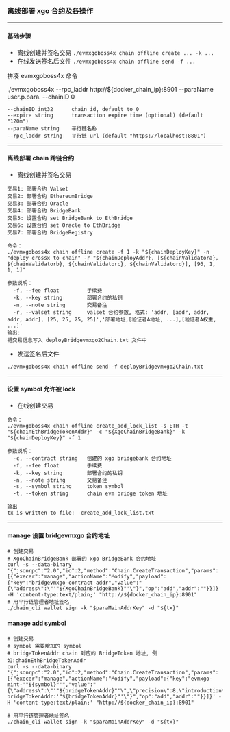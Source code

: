 ###  离线部署 xgo 合约及各操作
*** 

#### 基础步骤
* 离线创建并签名交易 `./evmxgoboss4x chain offline create ... -k ...`
* 在线发送签名后文件 `./evmxgoboss4x chain offline send -f ...` 

拼凑 evmxgoboss4x 命令

./evmxgoboss4x --rpc_laddr http://${docker_chain_ip}:8901 --paraName user.p.para. --chainID 0
```
--chainID int32      chain id, default to 0
--expire string      transaction expire time (optional) (default "120m")
--paraName string    平行链名称
--rpc_laddr string   平行链 url (default "https://localhost:8801")
```
*** 

#### 离线部署 chain 跨链合约
* 离线创建并签名交易
```
交易1: 部署合约 Valset
交易2: 部署合约 EthereumBridge
交易3: 部署合约 Oracle
交易4: 部署合约 BridgeBank
交易5: 设置合约 set BridgeBank to EthBridge 
交易6: 设置合约 set Oracle to EthBridge 
交易7: 部署合约 BridgeRegistry 

命令：
./evmxgoboss4x chain offline create -f 1 -k "${chainDeployKey}" -n "deploy crossx to chain" -r "${chainDeployAddr}, [${chainValidatora}, ${chainValidatorb}, ${chainValidatorc}, ${chainValidatord}], [96, 1, 1, 1]"
    
参数说明：
  -f, --fee float         手续费
  -k, --key string        部署合约的私钥
  -n, --note string       交易备注
  -r, --valset string     valset 合约参数, 格式: 'addr, [addr, addr, addr, addr], [25, 25, 25, 25]','部署地址,[验证者A地址, ...],[验证者A权重, ...]'
输出:
把交易信息写入 deployBridgevmxgo2Chain.txt 文件中
```

* 发送签名后文件
```
./evmxgoboss4x chain offline send -f deployBridgevmxgo2Chain.txt
```

***

#### 设置 symbol 允许被 lock
* 在线创建交易
```
命令：
./evmxgoboss4x chain offline create_add_lock_list -s ETH -t "${chainEthBridgeTokenAddr}" -c "${XgoChainBridgeBank}" -k "${chainDeployKey}" -f 1

参数说明：
  -c, --contract string   创建的 xgo bridgebank 合约地址
  -f, --fee float         手续费
  -k, --key string        部署合约的私钥
  -n, --note string       交易备注
  -s, --symbol string     token symbol
  -t, --token string      chain evm bridge token 地址  

输出
tx is written to file:  create_add_lock_list.txt
```
***

#### manage 设置 bridgevmxgo 合约地址
```shell
# 创建交易
# XgoChainBridgeBank 部署的 xgo BridgeBank 合约地址
curl -s --data-binary '{"jsonrpc":"2.0","id":2,"method":"Chain.CreateTransaction","params":[{"execer":"manage","actionName":"Modify","payload":{"key":"bridgevmxgo-contract-addr","value":"{\"address\":\"'"${XgoChainBridgeBank}"'\"}","op":"add","addr":""}}]}' -H 'content-type:text/plain;' "http://${docker_chain_ip}:8901"
# 用平行链管理者地址签名
./chain_cli wallet sign -k "$paraMainAddrKey" -d "${tx}"
```

#### manage add symbol
```shell
# 创建交易
# symbol 需要增加的 symbol
# bridgeTokenAddr chain 对应的 BridgeToken 地址, 例如:chainEthBridgeTokenAddr
curl -s --data-binary '{"jsonrpc":"2.0","id":2,"method":"Chain.CreateTransaction","params":[{"execer":"manage","actionName":"Modify","payload":{"key":"evmxgo-mint-'"${symbol}"'","value":"{\"address\":\"'"${bridgeTokenAddr}"'\",\"precision\":8,\"introduction\":\"symbol:'"${symbol}"', bridgeTokenAddr:'"${bridgeTokenAddr}"'\"}","op":"add","addr":""}}]}' -H 'content-type:text/plain;' "http://${docker_chain_ip}:8901"

# 用平行链管理者地址签名
./chain_cli wallet sign -k "$paraMainAddrKey" -d "${tx}"
```
